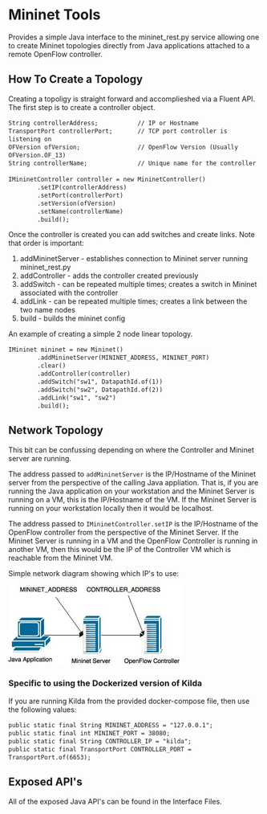 # Mininet Tools

Provides a simple Java interface to the mininet_rest.py service allowing one to create Mininet topologies directly from Java applications attached to a remote OpenFlow controller.

## How To Create a Topology

Creating a topoligy is straight forward and accomplieshed via a Fluent API.  The  first step is to create a controller object.

```
String controllerAddress;			// IP or Hostname
TransportPort controllerPort;		// TCP port controller is listening on
OFVersion ofVersion;				// OpenFlow Version (Usually OFVersion.OF_13)
String controllerName;				// Unique name for the controller

IMininetController controller = new MininetController()
        .setIP(controllerAddress)
        .setPort(controllerPort)
        .setVersion(ofVersion)
        .setName(controllerName)
        .build();
```

Once the controller is created you can add switches and create links.  Note that order is important:

1. addMininetServer - establishes connection to Mininet server running mininet_rest.py
2. addController - adds the controller created previously
3. addSwitch - can be repeated multiple times; creates a switch in Mininet associated with the controller
4. addLink - can be repeated multiple times; creates a link between the two name nodes
5. build - builds the mininet config

An example of creating a simple 2 node linear topology.

```
IMininet mininet = new Mininet()
        .addMininetServer(MININET_ADDRESS, MININET_PORT)
        .clear()
        .addController(controller)
        .addSwitch("sw1", DatapathId.of(1))
        .addSwitch("sw2", DatapathId.of(2))
        .addLink("sw1", "sw2")
        .build();
```

## Network Topology

This bit can be confussing depending on where the Controller and Mininet server are running.  

The address passed to ```addMininetServer``` is the IP/Hostname of the Mininet server from the perspective of the calling Java appliation.  That is, if you are running the Java application on your workstation and the Mininet Server is running on a VM, this is the IP/Hostname of the VM.  If the Mininet Server is running on your workstation locally then it would be localhost.

The address passed to ```IMininetController.setIP``` is the IP/Hostname of the OpenFlow controller from the perspective of the Mininet Server.  If the Mininet Server is running in a VM and the OpenFlow Controller is running in another VM, then this would be the IP of the Controller VM which is reachable from the Mininet VM.

Simple network diagram showing which IP's to use:

![](Mininet_Rest_Network_Diagram.jpg)

### Specific to using the Dockerized version of Kilda

If you are running Kilda from the provided docker-compose file, then use the following values:

```
public static final String MININET_ADDRESS = "127.0.0.1";
public static final int MININET_PORT = 38080;
public static final String CONTROLLER_IP = "kilda";
public static final TransportPort CONTROLLER_PORT = TransportPort.of(6653);
```

## Exposed API's

All of the exposed Java API's can be found in the Interface Files.